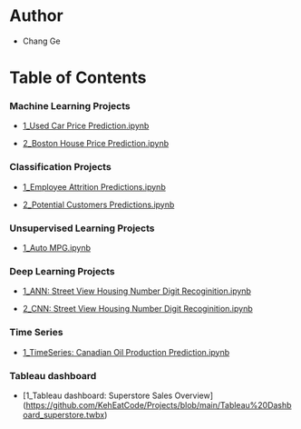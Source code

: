 # Author

- Chang Ge

# Table of Contents

### Machine Learning Projects

- [1_Used Car Price Prediction.ipynb](https://github.com/KehEatCode/Projects/blob/main/Machine%20Learning/Used%20Car%20Price%20Prediction.ipynb)

- [2_Boston House Price Prediction.ipynb](https://github.com/KehEatCode/Projects/blob/main/Machine%20Learning/Linear%20Regression:%20Boston%20House%20Price%20Prediction.ipynb)

### Classification Projects

- [1_Employee Attrition Predictions.ipynb](https://github.com/KehEatCode/Projects/blob/main/Classification/Employee%20Attrition%20Predictions.ipynb)

- [2_Potential Customers Predictions.ipynb](https://github.com/KehEatCode/Projects/blob/main/Decision%20Tree/Decision%20tree:Potential%20customers%20prediction.ipynb)

### Unsupervised Learning Projects

- [1_Auto MPG.ipynb](https://github.com/KehEatCode/Projects/blob/main/DVA/PCA%20and%20tSNE:%20Auto%20MPG.ipynb)

### Deep Learning Projects

- [1_ANN: Street View Housing Number Digit Recoginition.ipynb](https://github.com/KehEatCode/Projects/blob/main/Deep%20learning/Artificial%20Neural%20Networks:%20Street%20View%20Housing%20Number%20Digit%20Recognition.ipynb)

- [2_CNN: Street View Housing Number Digit Recoginition.ipynb](https://github.com/KehEatCode/Projects/blob/main/Deep%20learning/Convolutional%20Neural%20Networks:%20Street%20View%20Housing%20Number%20Digit%20Recognition.ipynb)

### Time Series

- [1_TimeSeries: Canadian Oil Production Prediction.ipynb](https://github.com/KehEatCode/Projects/blob/main/TimeSeries/TimeSeries_Canadian_Oil_Production_Prediction.ipynb)

### Tableau dashboard

- [1_Tableau dashboard: Superstore Sales Overview]
(https://github.com/KehEatCode/Projects/blob/main/Tableau%20Dashboard_superstore.twbx)

